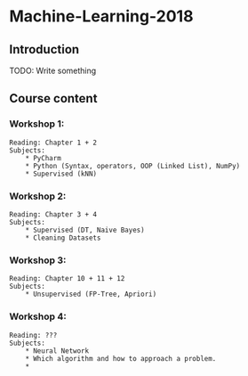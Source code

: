# Machine-Learning-2018

## Introduction
 TODO: Write something


## Course content
### Workshop 1:
    Reading: Chapter 1 + 2
    Subjects:
        * PyCharm
        * Python (Syntax, operators, OOP (Linked List), NumPy)
        * Supervised (kNN)


### Workshop 2:
    Reading: Chapter 3 + 4
    Subjects:
        * Supervised (DT, Naive Bayes)
        * Cleaning Datasets


### Workshop 3:
    Reading: Chapter 10 + 11 + 12
    Subjects:
        * Unsupervised (FP-Tree, Apriori)


### Workshop 4:
    Reading: ???
    Subjects:
        * Neural Network
        * Which algorithm and how to approach a problem.
        * 
